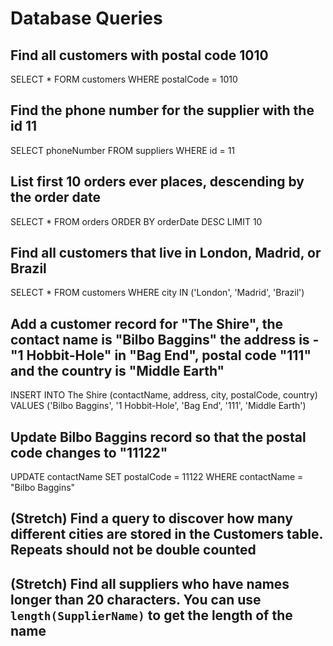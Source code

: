 # Database Queries

## Find all customers with postal code 1010

SELECT * FORM customers
WHERE postalCode = 1010

## Find the phone number for the supplier with the id 11

SELECT phoneNumber FROM suppliers
WHERE id = 11

## List first 10 orders ever places, descending by the order date

SELECT * FROM orders
ORDER BY orderDate DESC
LIMIT 10

## Find all customers that live in London, Madrid, or Brazil

SELECT * FROM customers 
WHERE city IN ('London', 'Madrid', 'Brazil')

## Add a customer record for "The Shire", the contact name is "Bilbo Baggins" the address is -"1 Hobbit-Hole" in "Bag End", postal code "111" and the country is "Middle Earth"

INSERT INTO The Shire (contactName, address, city, postalCode, country)
VALUES ('Bilbo Baggins', '1 Hobbit-Hole', 'Bag End', '111', 'Middle Earth')


## Update Bilbo Baggins record so that the postal code changes to "11122"

UPDATE contactName SET postalCode = 11122 WHERE contactName = "Bilbo Baggins"

## (Stretch) Find a query to discover how many different cities are stored in the Customers table. Repeats should not be double counted



## (Stretch) Find all suppliers who have names longer than 20 characters. You can use `length(SupplierName)` to get the length of the name

